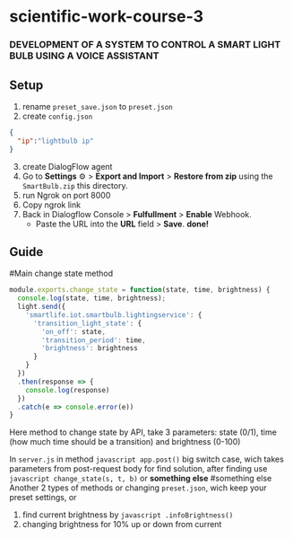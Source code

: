 # scientific-work-course-3
### DEVELOPMENT OF A SYSTEM TO CONTROL A SMART LIGHT BULB USING A VOICE ASSISTANT
## Setup
1. rename `preset_save.json` to `preset.json`
2. create `config.json`
  ```JSON
  {
    "ip":"lightbulb ip"
  }
  ```
3. create DialogFlow agent
4. Go to **Settings** ⚙ > **Export and Import** > **Restore from zip** using the `SmartBulb.zip` this directory.
5. run Ngrok on port 8000
6. Copy ngrok link
7. Back in Dialogflow Console > **Fulfullment** > **Enable** Webhook.
      + Paste the URL into the **URL** field > **Save**.
**done!**

## Guide
#Main change state method
```javascript
module.exports.change_state = function(state, time, brightness) {
  console.log(state, time, brightness);
  light.send({
    'smartlife.iot.smartbulb.lightingservice': {
      'transition_light_state': {
        'on_off': state,
        'transition_period': time,
        'brightness': brightness
      }
    }
  })
  .then(response => {
    console.log(response)
  })
  .catch(e => console.error(e))
}
```
Here method to change state by API, take 3 parameters: state (0/1), time (how much time should be a transition) and brightness (0-100)

In `server.js` in method ```javascript app.post()``` big switch case, wich takes parameters from post-request body for find solution, after finding use ```javascript change_state(s, t, b)``` or **something else**
#something else
Another 2 types of methods or changing `preset.json`, wich keep your preset settings, or
1. find current brightness by ```javascript .infoBrightness()```
2. changing brightness for 10% up or down from current
